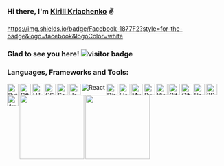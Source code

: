 ### Hi there, I'm [Kirill Kriachenko] ✌
https://img.shields.io/badge/Facebook-1877F2?style=for-the-badge&logo=facebook&logoColor=white

### Glad to see you here! ![visitor badge](https://visitor-badge.glitch.me/badge?page_id=kirillkriachenko.visitor-badge&left_color=orange&right_color=black&left_text=visitors)

### Languages, Frameworks and Tools:

<img align="left" alt="Python" width="26px" src="https://img.icons8.com/color/48/000000/python--v1.png"/>
<img align="left" alt="C#" width="26px" src="https://img.icons8.com/color/48/000000/c-sharp-logo.png"/>
<img align="left" alt="HTML5" width="26px" src="https://img.icons8.com/color/48/000000/html-5--v1.png"/>
<img align="left" alt="CSS3" width="26px" src="https://img.icons8.com/color/48/000000/css3.png"/>
<img align="left" alt="Sass" width="26px" src="https://img.icons8.com/color/48/000000/sass.png"/>
<img align="left" alt="JavaScript" width="26px" src="https://img.icons8.com/color/48/000000/javascript--v1.png"/>
<img align="left" alt="React" src="https://img.icons8.com/officel/24/000000/react.png"/>
<img align="left" alt="Django" width="26px" src="https://img.icons8.com/color/54/000000/django.png"/>
<img align="left" alt="Flask" width="26px" src="https://img.icons8.com/color/54/000000/flask.png"/>
<img align="left" alt="MySQL" width="26px" src="https://img.icons8.com/external-tal-revivo-color-tal-revivo/24/000000/external-mysql-an-open-source-relational-database-management-system-logo-color-tal-revivo.png"/>
<img align="left" alt="PyCharm" width="26px" src="https://img.icons8.com/color/48/000000/pycharm.png"/>
<img align="left" alt="Visla Studio" width="26px" src="https://img.icons8.com/color/48/000000/visual-studio--v1.png"/>
<img align="left" alt="Git" width="26px" src="https://img.icons8.com/color/48/000000/git.png"/>
<img align="left" alt="GitHub" width="26px" src="https://img.icons8.com/ios-filled/48/000000/github.png"/>
<img align="left" alt="Photoshop" width="26px" src="https://img.icons8.com/color/48/000000/adobe-photoshop--v1.png"/>
<img align="left" alt="3Ds Max" width="26px" src="https://img.icons8.com/color/48/000000/3ds-max.png"/>
<img align="left" alt="Autocad" width="26px" src="https://img.icons8.com/fluency/24/000000/autocad.png"/>




<img align="left" height="150em" src="https://github-readme-stats.vercel.app/api?username=KirillKriachenko&show_icons=true&hide_border=true&&count_private=true&include_all_commits=true&theme=shades-of-purple" />
<img align="left" height="150em" src="https://github-readme-stats.vercel.app/api/top-langs/?username=KirillKriachenko&layout=compact&langs_count=8&hide=powershell,shaderlab&theme=shades-of-purple" />



<!--
**KirillKriachenko/KirillKriachenko** is a ✨ _special_ ✨ repository because its `README.md` (this file) appears on your GitHub profile.

Here are some ideas to get you started:

- 🔭 I’m currently working on ...
- 🌱 I’m currently learning ...
- 👯 I’m looking to collaborate on ...
- 🤔 I’m looking for help with ...
- 💬 Ask me about ...
- 📫 How to reach me: ...
- 😄 Pronouns: ...
- ⚡ Fun fact: ...
-->

[1]: https://github.com/KirillKriachenko
[Kirill Kriachenko]:https://github.com/KirillKriachenko
[instagram]:https://www.instagram.com/kirillkriachenko/
[facebook]:https://www.facebook.com/profile.php?id=100013719003125
[linkedin]:https://www.linkedin.com/in/kirill-kriachenko-7a14a5134/
